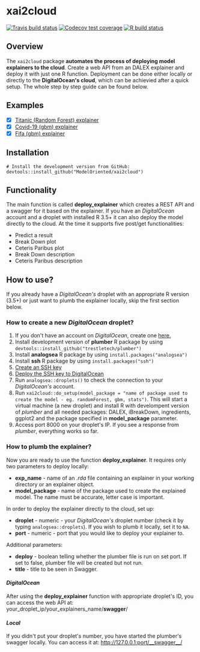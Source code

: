 # xai2cloud

<!-- badges: start -->
  [![Travis build status](https://travis-ci.org/ModelOriented/xai2cloud.svg?branch=master)](https://travis-ci.org/ModelOriented/xai2cloud)
[![Codecov test coverage](https://codecov.io/gh/ModelOriented/xai2cloud/branch/master/graph/badge.svg)](https://codecov.io/gh/ModelOriented/xai2cloud?branch=master)
[![R build status](https://github.com/ModelOriented/xai2cloud/workflows/R-CMD-check/badge.svg)](https://github.com/ModelOriented/xai2cloud/actions?query=workflow%3AR-CMD-check)
<!-- badges: end -->

## Overview

The `xai2cloud` package **automates the process of deploying model explainers to the cloud**. Create a web API from an DALEX explainer and deploy it with just one R function. Deployment can be done either locally or directly to the **DigitalOcean's cloud**, which can be achievied after a quick setup. The whole step by step guide can be found below.

## Examples

- [x] [Titanic (Random Forest) explainer](http://167.172.203.24/titanic_explainer/__swagger__/)
- [x] [Covid-19 (gbm) explainer](http://167.71.120.77/covid19_explainer/__swagger__/)
- [x] [Fifa (gbm) explainer](http://167.71.120.77/fifa_explainer/__swagger__/)

## Installation

```
# Install the development version from GitHub:
devtools::install_github("ModelOriented/xai2cloud")
```

## Functionality

The main function is called **deploy_explainer** which creates a REST API and a swagger for it based on the explainer. If you have an *DigitalOcean* account and a droplet with installed R 3.5+ it can also deploy the model directly to the cloud. At the time it supports five post/get functionalities:

- Predict a result
- Break Down plot
- Ceteris Paribus plot
- Break Down description
- Ceteris Paribus description

## How to use?

If you already have a *DigitalOcean's* droplet with an appropriate R version (3.5+) or just want to plumb the explainer locally, skip the first section below.

### How to create a new *DigitalOcean* droplet?

1. If you don't have an account on *DigitalOcean*, create one [here.](https://m.do.co/c/c07558eaca11)
2. Install development version of **plumber** R package by using ```devtools::install_github("trestletech/plumber")```
3. Install **analogsea** R package by using ```install.packages("analogsea")```
4. Install **ssh** R package by using ```install.packages("ssh")```
5. [Create an SSH key](https://help.github.com/en/enterprise/2.17/user/github/authenticating-to-github/generating-a-new-ssh-key-and-adding-it-to-the-ssh-agent?fbclid=IwAR3E66nCkq5cS6BSSHvgv-tzFa9MjWL37bUgRz3DKwglTO8Zn_t6tmKwvRo)
6. [Deploy the SSH key to DigitalOcean](https://www.digitalocean.com/docs/droplets/how-to/add-ssh-keys/to-account/)
6. Run ```analogsea::droplets()``` to check the connection to your *DigitalOcean's* account.
7. Run ```xai2cloud::do_setup(model_package = "name of package used to create the model - eg. randomForest, gbm, stats")```. This will start a virtual machine (a new droplet) and install R with develompent version of *plumber* and all needed packages: DALEX, iBreakDown, ingredients, ggplot2 and the package specified in **model_package** parameter.
8. Access port 8000 on your droplet's IP. If you see a response from *plumber*, everything works so far.


### How to plumb the explainer?

Now you are ready to use the function **deploy_explainer**. It requires only two parameters to deploy locally:
- **exp_name** - name of an *.rda* file containing an explainer in your working directory or an explainer object.
- **model_package** - name of the package used to create the explained model. The name must be accurate, letter case is important.

In order to deploy the explainer directly to the cloud, set up:
- **droplet** - numeric - your *DigitalOcean's* droplet number (check it by typing ```analogsea::droplets```). If you wish to plumb it locally, set it to ```NA```.
- **port** - numeric - port that you would like to deploy your explainer to.

Additional parameters:
- **deploy** - boolean telling whether the plumber file is run on set port. If set to false, plumber file will be created but not run.
- **title** - title to be seen in Swagger.

#### *DigitalOcean*
After using the **deploy_explainer** function with appropriate droplet's ID, you can access the web API at:
your_droplet_ip/your_explainers_name/__swagger__/

#### *Local*
If you didn't put your droplet's number, you have started the plumber's swagger locally. You can access it at:
http://127.0.0.1:port/__swagger__/

